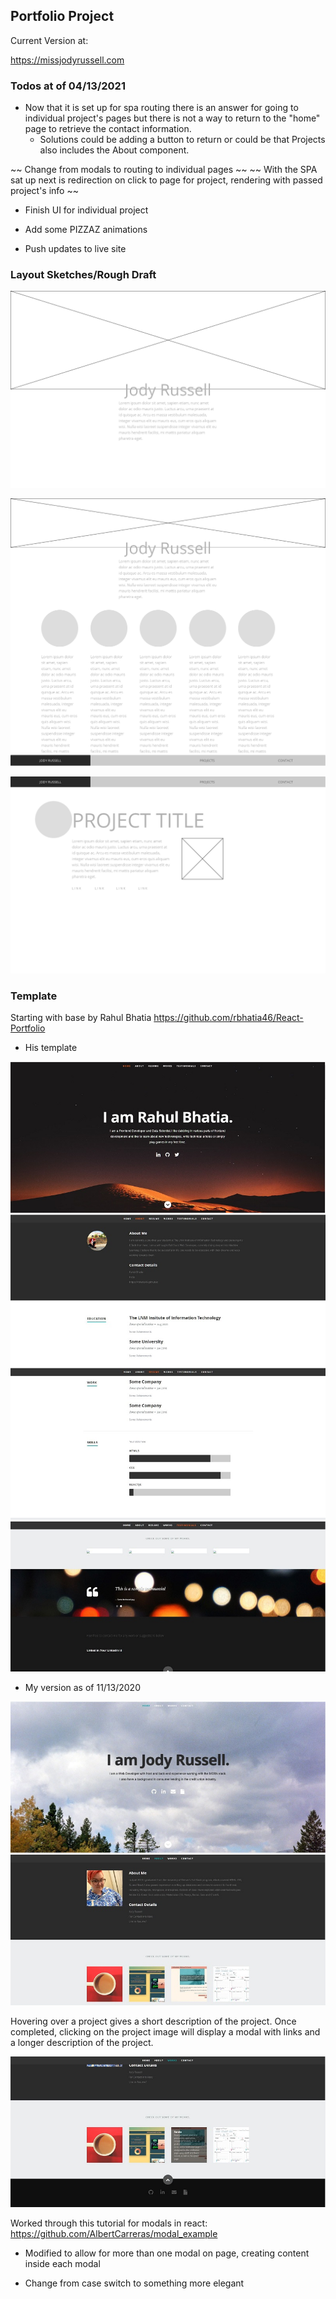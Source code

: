 ## Portfolio Project

Current Version at: 

https://missjodyrussell.com

### Todos at of 04/13/2021

* Now that it is set up for spa routing there is an answer for going to individual project's pages but there is not a way to return to the "home" page to retrieve the contact information.
    * Solutions could be adding a button to return or could be that Projects also includes the About component.

~~  Change from modals to routing to individual pages ~~ 
~~    With the SPA sat up next is redirection on click to page for project, rendering with passed project's info ~~

* Finish UI for individual project

* Add some PIZZAZ animations

* Push updates to live site

### Layout Sketches/Rough Draft

![ScreenOne](https://raw.githubusercontent.com/missjody/workportfolio/master/public/Screen%201.png)

![ScreenTwo](https://raw.githubusercontent.com/missjody/workportfolio/master/public/Screen2.png)

![ScreenThree](https://raw.githubusercontent.com/missjody/workportfolio/master/public/Screen3.png)

### Template

Starting with base by Rahul Bhatia https://github.com/rbhatia46/React-Portfolio 

* His template

![Rahul](https://raw.githubusercontent.com/missjody/workportfolio/master/public/images/sample1.JPG)
![Rahul](https://raw.githubusercontent.com/missjody/workportfolio/master/public/images/sample2.JPG)
![Rahul](https://raw.githubusercontent.com/missjody/workportfolio/master/public/images/sample3.JPG)
![Rahul](https://raw.githubusercontent.com/missjody/workportfolio/master/public/images/sample4.JPG)

* My version as of 11/13/2020

![Jody](https://raw.githubusercontent.com/missjody/workportfolio/master/public/images/sample5.JPG)
![Jody](https://raw.githubusercontent.com/missjody/workportfolio/master/public/images/sample6.JPG)

Hovering over a project gives a short description of the project. Once completed, clicking on the project image will display a modal with links and a longer description of the project. 

![Jody](https://raw.githubusercontent.com/missjody/workportfolio/master/public/images/sample7.JPG)

Worked through this tutorial for modals in react: https://github.com/AlbertCarreras/modal_example

* Modified to allow for more than one modal on page, creating content inside each modal

* Change from case switch to something more elegant



